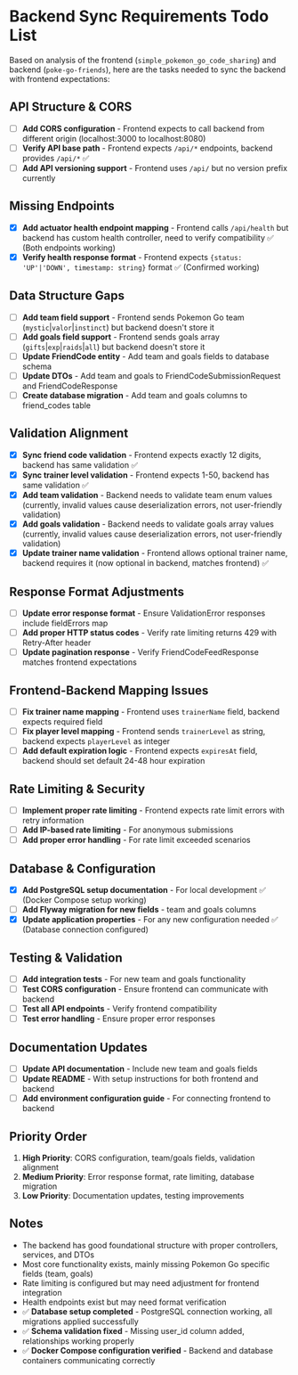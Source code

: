 # Backend Sync Requirements Todo List

Based on analysis of the frontend (`simple_pokemon_go_code_sharing`) and backend (`poke-go-friends`), here are the tasks needed to sync the backend with frontend expectations:

## API Structure & CORS
- [ ] **Add CORS configuration** - Frontend expects to call backend from different origin (localhost:3000 to localhost:8080)
- [ ] **Verify API base path** - Frontend expects `/api/*` endpoints, backend provides `/api/*` ✅
- [ ] **Add API versioning support** - Frontend uses `/api/` but no version prefix currently

## Missing Endpoints
- [x] **Add actuator health endpoint mapping** - Frontend calls `/api/health` but backend has custom health controller, need to verify compatibility ✅ (Both endpoints working)
- [x] **Verify health response format** - Frontend expects `{status: 'UP'|'DOWN', timestamp: string}` format ✅ (Confirmed working)

## Data Structure Gaps
- [ ] **Add team field support** - Frontend sends Pokemon Go team (`mystic`|`valor`|`instinct`) but backend doesn't store it
- [ ] **Add goals field support** - Frontend sends goals array (`gifts`|`exp`|`raids`|`all`) but backend doesn't store it
- [ ] **Update FriendCode entity** - Add team and goals fields to database schema
- [ ] **Update DTOs** - Add team and goals to FriendCodeSubmissionRequest and FriendCodeResponse
- [ ] **Create database migration** - Add team and goals columns to friend_codes table

## Validation Alignment
 - [x] **Sync friend code validation** - Frontend expects exactly 12 digits, backend has same validation ✅
 - [x] **Sync trainer level validation** - Frontend expects 1-50, backend has same validation ✅
 - [x] **Add team validation** - Backend needs to validate team enum values (currently, invalid values cause deserialization errors, not user-friendly validation)
 - [x] **Add goals validation** - Backend needs to validate goals array values (currently, invalid values cause deserialization errors, not user-friendly validation)
 - [x] **Update trainer name validation** - Frontend allows optional trainer name, backend requires it (now optional in backend, matches frontend) ✅

## Response Format Adjustments
- [ ] **Update error response format** - Ensure ValidationError responses include fieldErrors map
- [ ] **Add proper HTTP status codes** - Verify rate limiting returns 429 with Retry-After header
- [ ] **Update pagination response** - Verify FriendCodeFeedResponse matches frontend expectations

## Frontend-Backend Mapping Issues
- [ ] **Fix trainer name mapping** - Frontend uses `trainerName` field, backend expects required field
- [ ] **Fix player level mapping** - Frontend sends `trainerLevel` as string, backend expects `playerLevel` as integer
- [ ] **Add default expiration logic** - Frontend expects `expiresAt` field, backend should set default 24-48 hour expiration

## Rate Limiting & Security
- [ ] **Implement proper rate limiting** - Frontend expects rate limit errors with retry information
- [ ] **Add IP-based rate limiting** - For anonymous submissions
- [ ] **Add proper error handling** - For rate limit exceeded scenarios

## Database & Configuration
- [x] **Add PostgreSQL setup documentation** - For local development ✅ (Docker Compose setup working)
- [ ] **Add Flyway migration for new fields** - team and goals columns
- [x] **Update application properties** - For any new configuration needed ✅ (Database connection configured)

## Testing & Validation
- [ ] **Add integration tests** - For new team and goals functionality
- [ ] **Test CORS configuration** - Ensure frontend can communicate with backend
- [ ] **Test all API endpoints** - Verify frontend compatibility
- [ ] **Test error handling** - Ensure proper error responses

## Documentation Updates
- [ ] **Update API documentation** - Include new team and goals fields
- [ ] **Update README** - With setup instructions for both frontend and backend
- [ ] **Add environment configuration guide** - For connecting frontend to backend

## Priority Order
1. **High Priority**: CORS configuration, team/goals fields, validation alignment
2. **Medium Priority**: Error response format, rate limiting, database migration
3. **Low Priority**: Documentation updates, testing improvements

## Notes
- The backend has good foundational structure with proper controllers, services, and DTOs
- Most core functionality exists, mainly missing Pokemon Go specific fields (team, goals)
- Rate limiting is configured but may need adjustment for frontend integration
- Health endpoints exist but may need format verification
- ✅ **Database setup completed** - PostgreSQL connection working, all migrations applied successfully
- ✅ **Schema validation fixed** - Missing user_id column added, relationships working properly
- ✅ **Docker Compose configuration verified** - Backend and database containers communicating correctly